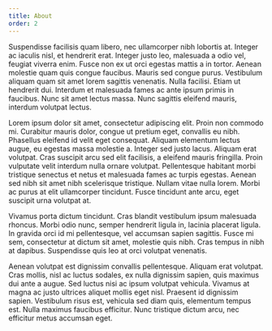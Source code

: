 ```yaml
---
title: About
order: 2
---
```


Suspendisse facilisis quam libero, nec ullamcorper nibh lobortis at. Integer ac iaculis nisl, et hendrerit erat. Integer justo leo, malesuada a odio vel, feugiat viverra enim. Fusce non ex ut orci egestas mattis a in tortor. Aenean molestie quam quis congue faucibus. Mauris sed congue purus. Vestibulum aliquam quam sit amet lorem sagittis venenatis. Nulla facilisi. Etiam ut hendrerit dui. Interdum et malesuada fames ac ante ipsum primis in faucibus. Nunc sit amet lectus massa. Nunc sagittis eleifend mauris, interdum volutpat lectus.

Lorem ipsum dolor sit amet, consectetur adipiscing elit. Proin non commodo mi. Curabitur mauris dolor, congue ut pretium eget, convallis eu nibh. Phasellus eleifend id velit eget consequat. Aliquam elementum lectus augue, eu egestas massa molestie a. Integer sed justo lacus. Aliquam erat volutpat. Cras suscipit arcu sed elit facilisis, a eleifend mauris fringilla. Proin vulputate velit interdum nulla ornare volutpat. Pellentesque habitant morbi tristique senectus et netus et malesuada fames ac turpis egestas. Aenean sed nibh sit amet nibh scelerisque tristique. Nullam vitae nulla lorem. Morbi ac purus at elit ullamcorper tincidunt. Fusce tincidunt ante arcu, eget suscipit urna volutpat at.

Vivamus porta dictum tincidunt. Cras blandit vestibulum ipsum malesuada rhoncus. Morbi odio nunc, semper hendrerit ligula in, lacinia placerat ligula. In gravida orci id mi pellentesque, vel accumsan sapien sagittis. Fusce mi sem, consectetur at dictum sit amet, molestie quis nibh. Cras tempus in nibh at dapibus. Suspendisse quis leo at orci volutpat venenatis.

Aenean volutpat est dignissim convallis pellentesque. Aliquam erat volutpat. Cras mollis, nisl ac luctus sodales, ex nulla dignissim sapien, quis maximus dui ante a augue. Sed luctus nisi ac ipsum volutpat vehicula. Vivamus at magna ac justo ultrices aliquet mollis eget nisl. Praesent id dignissim sapien. Vestibulum risus est, vehicula sed diam quis, elementum tempus est. Nulla maximus faucibus efficitur. Nunc tristique dictum arcu, nec efficitur metus accumsan eget.

